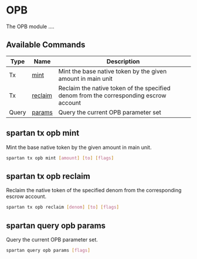 # OPB

The OPB module ....

## Available Commands

| Type  | Name                                | Description                                                                           |
| ----- | ----------------------------------- | ------------------------------------------------------------------------------------- |
| Tx    | [mint](#spartan-tx-opb-mint)        | Mint the base native token by the given amount in main unit                           |
| Tx    | [reclaim](#spartan-tx-opb-reclaim)  | Reclaim the native token of the specified denom from the corresponding escrow account |
| Query | [params](#spartan-query-opb-params) | Query the current OPB parameter set                                                   |

## spartan tx opb mint

Mint the base native token by the given amount in main unit.

```bash
spartan tx opb mint [amount] [to] [flags]
```

## spartan tx opb reclaim

Reclaim the native token of the specified denom from the corresponding escrow account.

```bash
spartan tx opb reclaim [denom] [to] [flags]
```

## spartan query opb params

Query the current OPB parameter set.

```bash
spartan query opb params [flags]
```
